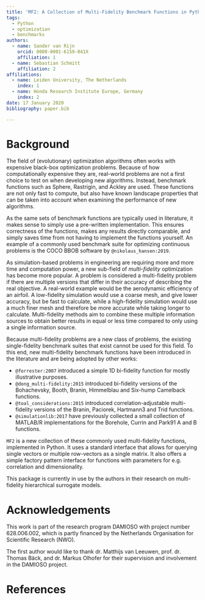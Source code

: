 ```yaml
---
title: 'MF2: A Collection of Multi-Fidelity Benchmark Functions in Python'
tags:
  - Python
  - optimization
  - benchmarks
authors:
  - name: Sander van Rijn
    orcid: 0000-0001-6159-041X
    affiliation: 1
  - name: Sebastian Schmitt
    affiliation: 2
affiliations:
  - name: Leiden University, The Netherlands
    index: 1
  - name: Honda Research Institute Europe, Germany
    index: 2
date: 17 January 2020
bibliography: paper.bib

---
```



# Background

The field of (evolutionary) optimization algorithms often works with expensive
black-box optimization problems. Because of how computationally expensive they
are, real-world problems are not a first choice to test on when developing new
algorithms. Instead, benchmark functions such as Sphere, Rastrigin, and Ackley
are used. These functions are not only fast to compute, but also have known
landscape properties that can be taken into account when examining the
performance of new algorithms.

As the same sets of benchmark functions are typically used in literature,
it makes sense to simply use a pre-written implementation. This ensures
correctness of the functions, makes any results directly comparable, and simply
saves time from not having to implement the functions yourself. An example of a
commonly used benchmark suite for optimizing continuous problems is the COCO
BBOB software by `@nikolaus_hansen:2019`.

As simulation-based problems in engineering are requiring more and more time
and computation power, a new sub-field of *multi-fidelity* optimization has
become more popular. A problem is considered a multi-fidelity problem if there
are multiple versions that differ in their accuracy of describing the real
objective. A real-world example would be the aerodynamic efficiency of an
airfoil. A low-fidelity simulation would use a coarse mesh, and give lower
accuracy, but be fast to calculate, while a high-fidelity simulation would use
a much finer mesh and therefore be more accurate while taking longer to
calculate. Multi-fidelity methods aim to combine these multiple information
sources to obtain better results in equal or less time compared to only using a
single information source.

Because multi-fidelity problems are a new class of problems, the existing
single-fidelity benchmark suites that exist cannot be used for this field. To
this end, new multi-fidelity benchmark functions have been introduced in the
literature and are being adopted by other works:

  * `@forrester:2007` introduced a simple 1D bi-fidelity function for mostly
    illustrative purposes.
  * `@dong_multi-fidelity:2015` introduced bi-fidelity versions of the
    Bohachevsky, Booth, Branin, Himmelblau and Six-hump Camelback functions.
  * `@toal_considerations:2015` introduced correlation-adjustable multi-fidelity
    versions of the Branin, Paciorek, Hartmann3 and Trid functions.
  * `@simulationlib:2017` have previously collected a small collection of
    MATLAB/R implementations for the Borehole, Currin and Park91 A and B
    functions.

``MF2`` is a new collection of these commonly used multi-fidelity functions,
implemented in Python. It uses a standard interface that allows for querying
single vectors or multiple row-vectors as a single matrix. It also offers a
simple factory pattern interface for functions with parameters for e.g.
correlation and dimensionality.

This package is currently in use by the authors in their research on multi-
fidelity hierarchical surrogate models.

# Acknowledgements

This work is part of the research program DAMIOSO with project number
628.006.002, which is partly financed by the Netherlands Organisation
for Scientific Research (NWO).

The first author would like to thank dr. Matthijs van Leeuwen, prof. dr. Thomas
Bäck, and dr. Markus Olhofer for their supervision and involvement in the
DAMIOSO project.

# References